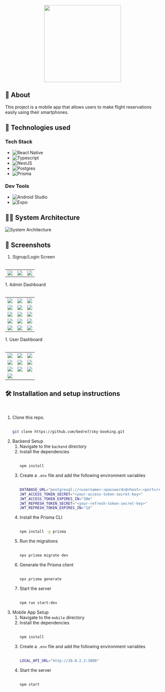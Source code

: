 <div style="display:flex; align-items: center; justify-content: center;">
<img src="./mobile/assets/logo.png" style="height: 250px;"/>
</div>

## 📝 About

This project is a mobile app that allows users to make flight reservations easily using their smartphones.

## 🧱 Technologies used

### Tech Stack

- ![React Native](https://img.shields.io/badge/React_Native-20232A?style=for-the-badge&logo=react&logoColor=61DAFB)
- ![Typescript](https://img.shields.io/badge/TypeScript-007ACC?style=for-the-badge&logo=typescript&logoColor=white)
- ![NestJS](https://img.shields.io/badge/nestjs-E0234E?style=for-the-badge&logo=nestjs&logoColor=white)
- ![Postgres](https://img.shields.io/badge/PostgreSQL-316192?style=for-the-badge&logo=postgresql&logoColor=white)
- ![Prisma](https://img.shields.io/badge/Prisma-3982CE?style=for-the-badge&logo=Prisma&logoColor=white)

### Dev Tools

- ![Android Studio](https://img.shields.io/badge/Android_Studio-3DDC84?style=for-the-badge&logo=android-studio&logoColor=white)
- ![Expo](https://img.shields.io/badge/Expo-1B1F23?style=for-the-badge&logo=expo&logoColor=white)

## 👩‍🚒 System Architecture

![System Architecture](./mobile/screenshots/system-architecture.png)

## 📱 Screenshots

1. Signup/Login Screen
<br><br>
<table>
  <tr>
    <td><img src="./mobile/screenshots/Screenshot_1703341323.png"></td>
    <td><img src="./mobile/screenshots/Screenshot_1703341357.png"></td>
    <td><img src="./mobile/screenshots/Screenshot_1703341347.png"></td>
  </tr>
</table>
1. Admin Dashboard
<br><br>
<table>
  <tr>
    <td><img src="./mobile/screenshots/Screenshot_1703341376.png"></td>
    <td><img src="./mobile/screenshots/Screenshot_1703341739.png"></td>
    <td><img src="./mobile/screenshots/Screenshot_1703341746.png"></td>
  </tr>
  <tr>
    <td><img src="./mobile/screenshots/Screenshot_1703341949.png"></td>
    <td><img src="./mobile/screenshots/Screenshot_1703341995.png"></td>
    <td><img src="./mobile/screenshots/Screenshot_1703342034.png"></td>
  </tr>
  <tr>
    <td><img src="./mobile/screenshots/Screenshot_1703342047.png"></td>
    <td><img src="./mobile/screenshots/Screenshot_1703342063.png"></td>
    <td><img src="./mobile/screenshots/Screenshot_1703342070.png"></td>
  </tr>
  <tr>
    <td><img src="./mobile/screenshots/Screenshot_1703342147.png"></td>
    <td><img src="./mobile/screenshots/Screenshot_1703342208.png"></td>
    <td><img src="./mobile/screenshots/Screenshot_1703342233.png"></td>
  </tr>
  <tr>
    <td><img src="./mobile/screenshots/Screenshot_1703342236.png"></td>
    <td><img src="./mobile/screenshots/Screenshot_1703342244.png"></td>
    <td><img src="./mobile/screenshots/Screenshot_1703342248.png"></td>
  </tr>
</table>
1. User Dashboard
<br><br>
<table>
  <tr>
    <td><img src="./mobile/screenshots/Screenshot_1703342281.png"></td>
    <td><img src="./mobile/screenshots/Screenshot_1703342655.png"></td>
    <td><img src="./mobile/screenshots/Screenshot_1703342659.png"></td>
  </tr>
  <tr>
    <td><img src="./mobile/screenshots/Screenshot_1703342668.png"></td>
    <td><img src="./mobile/screenshots/Screenshot_1703342731.png"></td>
    <td><img src="./mobile/screenshots/Screenshot_1703342738.png"></td>
  </tr>
  <tr>
    <td><img src="./mobile/screenshots/Screenshot_1703342744.png"></td>
    <td><img src="./mobile/screenshots/Screenshot_1703343603.png"></td>
    <td><img src="./mobile/screenshots/Screenshot_1703343607.png"></td>
  </tr>
  <tr>
    <td><img src="./mobile/screenshots/Screenshot_1703343614.png"></td>
</table>

## 🛠️ Installation and setup instructions

<br>

1. Clone this repo. <br><br>
   ```sh
   git clone https://github.com/bedre7/sky-booking.git
   ```
2. Backend Setup
   1. Navigate to the `backend` directory
   2. Install the dependencies
      <br><br>
      ```sh
      npm install
      ```
   3. Create a `.env` file and add the following environment variables
      <br><br>
      ```sh
      DATABASE_URL="postgresql://<username>:<password>@<host>:<port>/<database-name>?schema=public"
      JWT_ACCESS_TOKEN_SECRET="<your-access-token-secret-key>"
      JWT_ACCESS_TOKEN_EXPIRES_IN="30m"
      JWT_REFRESH_TOKEN_SECRET="<your-refresh-token-secret-key>"
      JWT_REFRESH_TOKEN_EXPIRES_IN="1d"
      ```
   4. Install the Prisma CLI
      <br><br>
      ```sh
      npm install -g prisma
      ```
   5. Run the migrations
      <br><br>
      ```sh
      npx prisma migrate dev
      ```
   6. Generate the Prisma client
      <br><br>
      ```sh
      npx prisma generate
      ```
   7. Start the server
      <br><br>
      ```sh
      npm run start:dev
      ```
3. Mobile App Setup
   1. Navigate to the `mobile` directory
   2. Install the dependencies
      <br><br>
      ```sh
      npm install
      ```
   3. Create a `.env` file and add the following environment variables
      <br><br>
      ```sh
      LOCAL_API_URL="http://10.0.2.2:3000"
      ```
   4. Start the server
      <br><br>
      ```sh
      npm start
      ```
